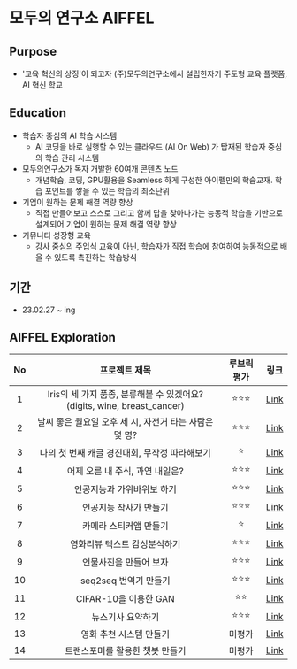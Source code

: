 # 모두의 연구소 AIFFEL

## Purpose
- '교육 혁신의 상징'이 되고자 (주)모두의연구소에서 설립한자기 주도형 교육 플랫폼, AI 혁신 학교

## Education
- 학습자 중심의 AI 학습 시스템
  - AI 코딩을 바로 실행할 수 있는 클라우드 (AI On Web) 가 탑재된 학습자 중심의 학습 관리 시스템
- 모두의연구소가 독자 개발한 60여개 콘텐츠 노드
  - 개념학습, 코딩, GPU활용을 Seamless 하게 구성한 아이펠만의 학습교재. 학습 포인트를 쌓을 수 있는 학습의 최소단위
- 기업이 원하는 문제 해결 역량 향상
  - 직접 만들어보고 스스로 그리고 함께 답을 찾아나가는 능동적 학습을 기반으로 설계되어 기업이 원하는 문제 해결 역량 향상
- 커뮤니티 성장형 교육
  - 강사 중심의 주입식 교육이 아닌, 학습자가 직접 학습에 참여하여 능동적으로 배울 수 있도록 촉진하는 학습방식
  
## 기간
- 23.02.27 ~ ing

## AIFFEL Exploration
  
|No|프로젝트 제목|루브릭 평가|링크|
|:---:|:---:|:---:|:---:|
|1|Iris의 세 가지 품종, 분류해볼 수 있겠어요?(digits, wine, breast_cancer)|:star::star::star:|[Link](https://github.com/leee-SeungHyeon/Exploration/blob/master/%5BE_01%5D_iris_exploration.ipynb)|
|2|날씨 좋은 월요일 오후 세 시, 자전거 타는 사람은 몇 명?|:star::star::star:|[Link](https://github.com/leee-SeungHyeon/Exploration/blob/master/%5BE_02%5D_bike_exploration.ipynb)|
|3|나의 첫 번째 캐글 경진대회, 무작정 따라해보기|:star:|[Link](https://github.com/leee-SeungHyeon/Exploration/blob/master/%5BE_03%5D_House_price_exploration.ipynb)|
|4|어제 오른 내 주식, 과연 내일은?|:star::star::star:|[Link](https://github.com/leee-SeungHyeon/Exploration/blob/master/%5BE_04%5D_stock_exploration.ipynb)|
|5|인공지능과 가위바위보 하기|:star::star::star:|[Link](https://github.com/leee-SeungHyeon/Exploration/blob/master/%5BE_05%5D_rock_scissor_paper_exploration.ipynb)|
|6|인공지능 작사가 만들기|:star::star::star:|[Link](https://github.com/leee-SeungHyeon/Exploration/blob/master/%5BE_06%5D_AI_Lyricister_exploration.ipynb)|
|7|카메라 스티커앱 만들기|:star:|[Link](https://github.com/leee-SeungHyeon/Exploration/blob/master/%5BE_07%5D_camera_sticker_maker.ipynb)|
|8|영화리뷰 텍스트 감성분석하기|:star::star::star:|[Link](https://github.com/leee-SeungHyeon/Exploration/blob/master/%5BE_08%5D_naver_movie_review.ipynb)|
|9|인물사진을 만들어 보자|:star::star::star:|[Link](https://github.com/leee-SeungHyeon/Exploration/blob/master/%5BE_09%5D_Create_a_picture.ipynb)|
|10|seq2seq 번역기 만들기|:star::star::star:|[Link](https://github.com/leee-SeungHyeon/Exploration/blob/master/%5BE_10%5D_Creating%20a%20Translator.ipynb)|
|11|CIFAR-10을 이용한 GAN|:star::star:|[Link](https://github.com/leee-SeungHyeon/Exploration/blob/master/%5BE_11%5D_new_fashion.ipynb)|
|12|뉴스기사 요약하기|:star::star::star:|[Link](https://github.com/leee-SeungHyeon/Exploration/blob/master/%5BE_12%5D_news_summarization.ipynb)|
|13|영화 추천 시스템 만들기|미평가|[Link](https://github.com/leee-SeungHyeon/Exploration/blob/master/%5BE_13%5D_Recommended%20System.ipynb)|
|14|트랜스포머를 활용한 챗봇 만들기|미평가|[Link](https://github.com/leee-SeungHyeon/Exploration/blob/master/%5BE_14%5D_transformer_chatbot.ipynb)|
